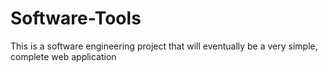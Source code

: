 # Software-Tools

This is a software engineering project that will eventually be a very simple, complete web application